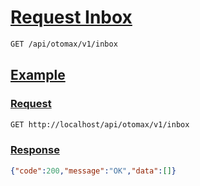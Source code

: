 # [Request Inbox]()

```bash
GET /api/otomax/v1/inbox
```

## [Example]()

### [Request]()

```bash
GET http://localhost/api/otomax/v1/inbox
```

### [Response]()

```json
{"code":200,"message":"OK","data":[]}
```